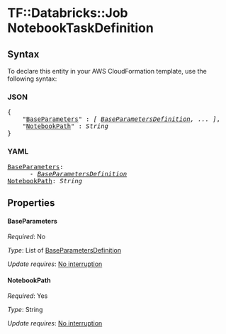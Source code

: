 # TF::Databricks::Job NotebookTaskDefinition

## Syntax

To declare this entity in your AWS CloudFormation template, use the following syntax:

### JSON

<pre>
{
    "<a href="#baseparameters" title="BaseParameters">BaseParameters</a>" : <i>[ <a href="baseparametersdefinition.md">BaseParametersDefinition</a>, ... ]</i>,
    "<a href="#notebookpath" title="NotebookPath">NotebookPath</a>" : <i>String</i>
}
</pre>

### YAML

<pre>
<a href="#baseparameters" title="BaseParameters">BaseParameters</a>: <i>
      - <a href="baseparametersdefinition.md">BaseParametersDefinition</a></i>
<a href="#notebookpath" title="NotebookPath">NotebookPath</a>: <i>String</i>
</pre>

## Properties

#### BaseParameters

_Required_: No

_Type_: List of <a href="baseparametersdefinition.md">BaseParametersDefinition</a>

_Update requires_: [No interruption](https://docs.aws.amazon.com/AWSCloudFormation/latest/UserGuide/using-cfn-updating-stacks-update-behaviors.html#update-no-interrupt)

#### NotebookPath

_Required_: Yes

_Type_: String

_Update requires_: [No interruption](https://docs.aws.amazon.com/AWSCloudFormation/latest/UserGuide/using-cfn-updating-stacks-update-behaviors.html#update-no-interrupt)

